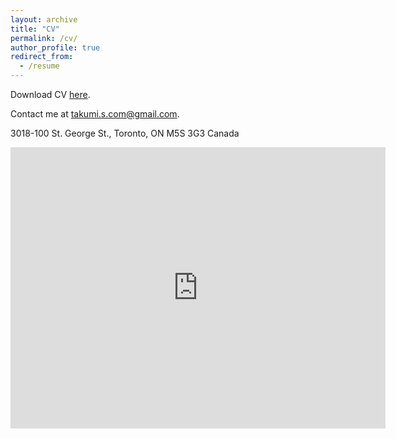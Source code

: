 ```yaml
---
layout: archive
title: "CV"
permalink: /cv/
author_profile: true
redirect_from:
  - /resume
---
```


Download CV [here](http://takumishibaike.github.io/files/shibaike_cv.pdf).

Contact me at [takumi.s.com@gmail.com](mailto:takumi.s.com@gmail.com).

3018-100 St. George St.,
Toronto, ON M5S 3G3 Canada

<iframe src="https://www.google.com/maps/embed?pb=!1m18!1m12!1m3!1d2886.3095303080017!2d-79.40086678463317!3d43.66253197912092!2m3!1f0!2f0!3f0!3m2!1i1024!2i768!4f13.1!3m3!1m2!1s0x882b34bec54a8d97%3A0x44479d1e62704ebd!2s100%20St%20George%20St%2C%20Toronto%2C%20ON%20M5S%202E5!5e0!3m2!1sen!2sca!4v1588897222917!5m2!1sen!2sca" width="600" height="450" frameborder="0" style="border:0;" allowfullscreen="" aria-hidden="false" tabindex="0"></iframe>

